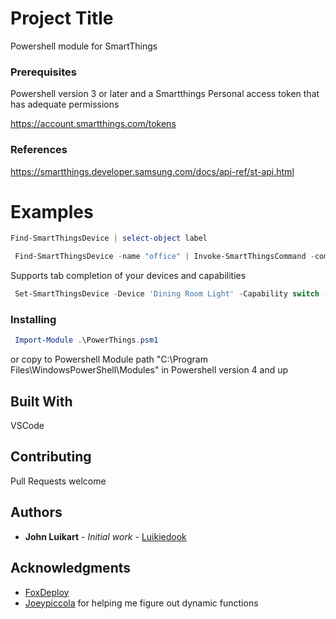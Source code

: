 # Project Title

Powershell module for SmartThings

### Prerequisites

Powershell version 3 or later and a Smartthings Personal access token that has adequate permissions

https://account.smartthings.com/tokens

### References
https://smartthings.developer.samsung.com/docs/api-ref/st-api.html


# Examples

```powershell
Find-SmartThingsDevice | select-object label
```

```powershell
 Find-SmartThingsDevice -name "office" | Invoke-SmartThingsCommand -command on -capability switch
```
 
 Supports tab completion of your devices and capabilities
```powershell
 Set-SmartThingsDevice -Device 'Dining Room Light' -Capability switch -command on
```


### Installing

```powershell
 Import-Module .\PowerThings.psm1
```
or copy to Powershell Module path "C:\Program Files\WindowsPowerShell\Modules" in Powershell version 4 and up



## Built With

VSCode

## Contributing

Pull Requests welcome


## Authors

* **John Luikart** - *Initial work* - [Luikiedook](https://github.com/Luikiedook)


## Acknowledgments

* [FoxDeploy](https://foxdeploy.com/2017/01/13/adding-tab-completion-to-your-powershell-functions/)
* [Joeypiccola](https://gist.github.com/joeypiccola/75cd1f4fd5c2e5f429d7dc580ce6b420)
for helping me figure out dynamic functions
